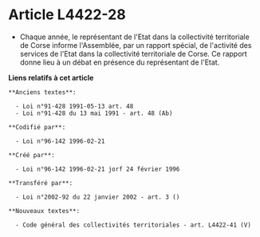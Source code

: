 # Article L4422-28

- Chaque année, le représentant de l'Etat dans la collectivité territoriale de Corse informe l'Assemblée, par un rapport
spécial, de l'activité des services de l'Etat dans la collectivité territoriale de Corse. Ce rapport donne lieu à un débat en
présence du représentant de l'Etat.

**Liens relatifs à cet article**

	**Anciens textes**:

	  - Loi n°91-428 1991-05-13 art. 48
	  - Loi n°91-428 du 13 mai 1991 - art. 48 (Ab)

	**Codifié par**:

	  - Loi n°96-142 1996-02-21

	**Créé par**:

	  - Loi n°96-142 1996-02-21 jorf 24 février 1996

	**Transféré par**:

	  - Loi n°2002-92 du 22 janvier 2002 - art. 3 ()

	**Nouveaux textes**:

	  - Code général des collectivités territoriales - art. L4422-41 (V)
